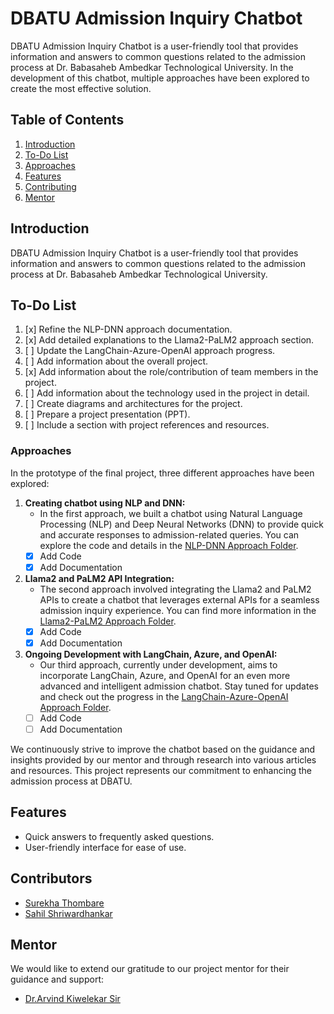 # DBATU Admission Inquiry Chatbot

DBATU Admission Inquiry Chatbot is a user-friendly tool that provides information and answers to common questions related to the admission process at Dr. Babasaheb Ambedkar Technological University. In the development of this chatbot, multiple approaches have been explored to create the most effective solution.

## Table of Contents

1. [Introduction](#introduction)
2. [To-Do List](#to-do-list)
3. [Approaches](#approaches)
4. [Features](#features)
5. [Contributing](#contributors)
6. [Mentor](#mentor)

## Introduction

DBATU Admission Inquiry Chatbot is a user-friendly tool that provides information and answers to common questions related to the admission process at Dr. Babasaheb Ambedkar Technological University.

## To-Do List

1. [x] Refine the NLP-DNN approach documentation.
2. [x] Add detailed explanations to the Llama2-PaLM2 approach section.
3. [ ] Update the LangChain-Azure-OpenAI approach progress.
4. [ ] Add information about the overall project.
5. [x] Add information about the role/contribution of team members in the project.
6. [ ] Add information about the technology used in the project in detail.
7. [ ] Create diagrams and architectures for the project.
8. [ ] Prepare a project presentation (PPT).
9. [ ] Include a section with project references and resources.
      
### Approaches

In the prototype of the final project, three different approaches have been explored:

1. **Creating chatbot using NLP and DNN:**
   - In the first approach, we built a chatbot using Natural Language Processing (NLP) and Deep Neural Networks (DNN) to provide quick and accurate responses to admission-related queries. You can explore the code and details in the [NLP-DNN Approach Folder](https://github.com/notsointresting/DBATU-Inquiry-Chatbot/tree/main/Approach_1).
   - [x] Add Code
   - [x] Add Documentation

2. **Llama2 and PaLM2 API Integration:**
   - The second approach involved integrating the Llama2 and PaLM2 APIs to create a chatbot that leverages external APIs for a seamless admission inquiry experience. You can find more information in the [Llama2-PaLM2 Approach Folder](https://github.com/notsointresting/DBATU-Inquiry-Chatbot/tree/main/Approach_2).
   - [x] Add Code
   - [x] Add Documentation

3. **Ongoing Development with LangChain, Azure, and OpenAI:**
   - Our third approach, currently under development, aims to incorporate LangChain, Azure, and OpenAI for an even more advanced and intelligent admission chatbot. Stay tuned for updates and check out the progress in the [LangChain-Azure-OpenAI Approach Folder](link_to_folder).
   - [ ] Add Code
   - [ ] Add Documentation

We continuously strive to improve the chatbot based on the guidance and insights provided by our mentor and through research into various articles and resources. This project represents our commitment to enhancing the admission process at DBATU.

## Features

- Quick answers to frequently asked questions.
- User-friendly interface for ease of use.
  

## Contributors
- [Surekha Thombare](https://github.com/gauri-001)
- [Sahil Shriwardhankar](https://github.com/notsointresting)


## Mentor

We would like to extend our gratitude to our project mentor for their guidance and support:

- [Dr.Arvind Kiwelekar Sir](https://github.com/akiwelekar)

